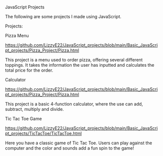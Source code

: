 JavaScript Projects

The following are some projects I made using JavaScript.

Projects:


Pizza Menu

https://github.com/LizzyE22/JavaScript_projects/blob/main/Basic_JavaScript_projects/Pizza_Project/Pizza.html

This project is a menu used to order pizza, offering several different toppings. It takes the information the user has inputted and calculates the total price for the order.


Calculator

https://github.com/LizzyE22/JavaScript_projects/blob/main/Basic_JavaScript_projects/Pizza_Project/Pizza.html

This project is a basic 4-function calculator, where the use can add, subtract, multiply and divide.


Tic Tac Toe Game

https://github.com/LizzyE22/JavaScript_projects/blob/main/Basic_JavaScript_projects/TicTacToe/TicTacToe.html

Here you have a classic game of Tic Tac Toe. Users can play against the computer and the color and sounds add a fun spin to the game!
